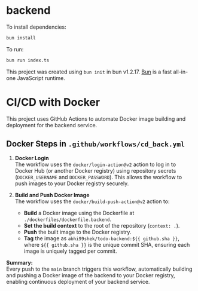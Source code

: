 # backend

To install dependencies:

```bash
bun install
```

To run:

```bash
bun run index.ts
```

This project was created using `bun init` in bun v1.2.17. [Bun](https://bun.sh) is a fast all-in-one JavaScript runtime.

# CI/CD with Docker

This project uses GitHub Actions to automate Docker image building and deployment for the backend service.

## Docker Steps in `.github/workflows/cd_back.yml`

1. **Docker Login**  
   The workflow uses the `docker/login-action@v2` action to log in to Docker Hub (or another Docker registry) using repository secrets (`DOCKER_USERNAME` and `DOCKER_PASSWORD`). This allows the workflow to push images to your Docker registry securely.

2. **Build and Push Docker Image**  
   The workflow uses the `docker/build-push-action@v2` action to:
   - **Build** a Docker image using the Dockerfile at `./dockerfiles/dockerfile.backend`.
   - **Set the build context** to the root of the repository (`context: .`).
   - **Push** the built image to the Docker registry.
   - **Tag** the image as `abhi99shek/todo-backend:${{ github.sha }}`, where `${{ github.sha }}` is the unique commit SHA, ensuring each image is uniquely tagged per commit.

**Summary:**  
Every push to the `main` branch triggers this workflow, automatically building and pushing a Docker image of the backend to your Docker registry, enabling continuous deployment of your backend service.
